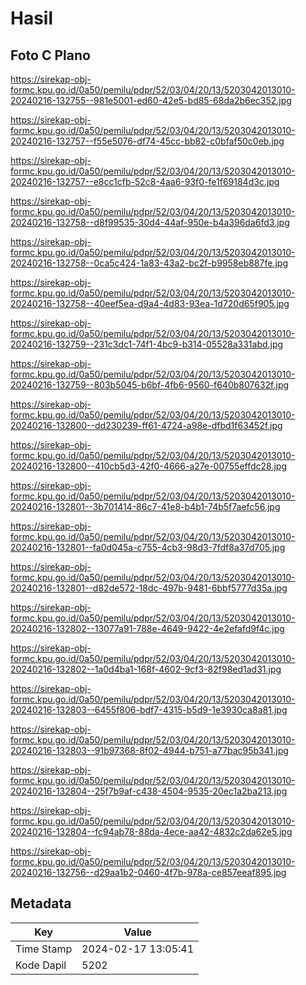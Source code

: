 # Hasil

## Foto C Plano

https://sirekap-obj-formc.kpu.go.id/0a50/pemilu/pdpr/52/03/04/20/13/5203042013010-20240216-132755--981e5001-ed60-42e5-bd85-68da2b6ec352.jpg

https://sirekap-obj-formc.kpu.go.id/0a50/pemilu/pdpr/52/03/04/20/13/5203042013010-20240216-132757--f55e5076-df74-45cc-bb82-c0bfaf50c0eb.jpg

https://sirekap-obj-formc.kpu.go.id/0a50/pemilu/pdpr/52/03/04/20/13/5203042013010-20240216-132757--e8cc1cfb-52c8-4aa6-93f0-fe1f69184d3c.jpg

https://sirekap-obj-formc.kpu.go.id/0a50/pemilu/pdpr/52/03/04/20/13/5203042013010-20240216-132758--d8f99535-30d4-44af-950e-b4a396da6fd3.jpg

https://sirekap-obj-formc.kpu.go.id/0a50/pemilu/pdpr/52/03/04/20/13/5203042013010-20240216-132758--0ca5c424-1a83-43a2-bc2f-b9958eb887fe.jpg

https://sirekap-obj-formc.kpu.go.id/0a50/pemilu/pdpr/52/03/04/20/13/5203042013010-20240216-132758--40eef5ea-d9a4-4d83-93ea-1d720d65f905.jpg

https://sirekap-obj-formc.kpu.go.id/0a50/pemilu/pdpr/52/03/04/20/13/5203042013010-20240216-132759--231c3dc1-74f1-4bc9-b314-05528a331abd.jpg

https://sirekap-obj-formc.kpu.go.id/0a50/pemilu/pdpr/52/03/04/20/13/5203042013010-20240216-132759--803b5045-b6bf-4fb6-9560-f640b807632f.jpg

https://sirekap-obj-formc.kpu.go.id/0a50/pemilu/pdpr/52/03/04/20/13/5203042013010-20240216-132800--dd230239-ff61-4724-a98e-dfbd1f63452f.jpg

https://sirekap-obj-formc.kpu.go.id/0a50/pemilu/pdpr/52/03/04/20/13/5203042013010-20240216-132800--410cb5d3-42f0-4666-a27e-00755effdc28.jpg

https://sirekap-obj-formc.kpu.go.id/0a50/pemilu/pdpr/52/03/04/20/13/5203042013010-20240216-132801--3b701414-86c7-41e8-b4b1-74b5f7aefc56.jpg

https://sirekap-obj-formc.kpu.go.id/0a50/pemilu/pdpr/52/03/04/20/13/5203042013010-20240216-132801--fa0d045a-c755-4cb3-98d3-7fdf8a37d705.jpg

https://sirekap-obj-formc.kpu.go.id/0a50/pemilu/pdpr/52/03/04/20/13/5203042013010-20240216-132801--d82de572-18dc-497b-9481-6bbf5777d35a.jpg

https://sirekap-obj-formc.kpu.go.id/0a50/pemilu/pdpr/52/03/04/20/13/5203042013010-20240216-132802--13077a91-788e-4649-9422-4e2efafd9f4c.jpg

https://sirekap-obj-formc.kpu.go.id/0a50/pemilu/pdpr/52/03/04/20/13/5203042013010-20240216-132802--1a0d4ba1-168f-4602-9cf3-82f98ed1ad31.jpg

https://sirekap-obj-formc.kpu.go.id/0a50/pemilu/pdpr/52/03/04/20/13/5203042013010-20240216-132803--6455f806-bdf7-4315-b5d9-1e3930ca8a81.jpg

https://sirekap-obj-formc.kpu.go.id/0a50/pemilu/pdpr/52/03/04/20/13/5203042013010-20240216-132803--91b97368-8f02-4944-b751-a77bac95b341.jpg

https://sirekap-obj-formc.kpu.go.id/0a50/pemilu/pdpr/52/03/04/20/13/5203042013010-20240216-132804--25f7b9af-c438-4504-9535-20ec1a2ba213.jpg

https://sirekap-obj-formc.kpu.go.id/0a50/pemilu/pdpr/52/03/04/20/13/5203042013010-20240216-132804--fc94ab78-88da-4ece-aa42-4832c2da62e5.jpg

https://sirekap-obj-formc.kpu.go.id/0a50/pemilu/pdpr/52/03/04/20/13/5203042013010-20240216-132756--d29aa1b2-0460-4f7b-978a-ce857eeaf895.jpg


## Metadata

| Key        | Value               |
| ---------- | ------------------- |
| Time Stamp | 2024-02-17 13:05:41 |
| Kode Dapil | 5202                |



